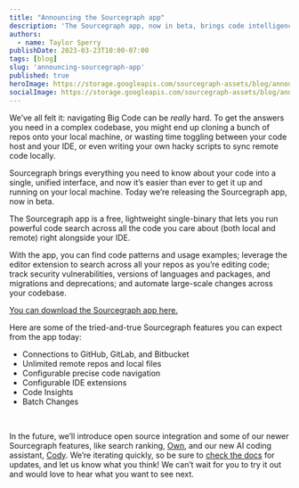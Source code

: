 ```yaml
---
title: "Announcing the Sourcegraph app"
description: 'The Sourcegraph app, now in beta, brings code intelligence to your local machine in a free, lightweight package.'
authors:
  - name: Taylor Sperry
publishDate: 2023-03-23T10:00-07:00
tags: [blog]
slug: 'announcing-sourcegraph-app'
published: true
heroImage: https://storage.googleapis.com/sourcegraph-assets/blog/announcing-the-sourcegraph-app.png
socialImage: https://storage.googleapis.com/sourcegraph-assets/blog/announcing-the-sourcegraph-app.png
---
```


We’ve all felt it: navigating Big Code can be _really_ hard. To get the answers you need in a complex codebase, you might end up cloning a bunch of repos onto your local machine, or wasting time toggling between your code host and your IDE, or even writing your own hacky scripts to sync remote code locally.

Sourcegraph brings everything you need to know about your code into a single, unified interface, and now it’s easier than ever to get it up and running on your local machine. Today we’re releasing the Sourcegraph app, now in beta.

The Sourcegraph app is a free, lightweight single-binary that lets you run powerful code search across all the code you care about (both local and remote) right alongside your IDE.

With the app, you can find code patterns and usage examples; leverage the editor extension to search across all your repos as you’re editing code; track security vulnerabilities, versions of languages and packages, and migrations and deprecations; and automate large-scale changes across your codebase.

[You can download the Sourcegraph app here.](https://about.sourcegraph.com/app)

Here are some of the tried-and-true Sourcegraph features you can expect from the app today: 

- Connections to GitHub, GitLab, and Bitbucket
- Unlimited remote repos and local files
- Configurable precise code navigation
- Configurable IDE extensions
- Code Insights
- Batch Changes
<br/>

In the future, we’ll introduce open source integration and some of our newer Sourcegraph features, like search ranking, [Own](https://about.sourcegraph.com/own), and our new AI coding assistant, [Cody](https://about.sourcegraph.com/cody). We’re iterating quickly, so be sure to [check the docs](https://docs.sourcegraph.com/app) for updates, and let us know what you think! We can’t wait for you to try it out and would love to hear what you want to see next.
